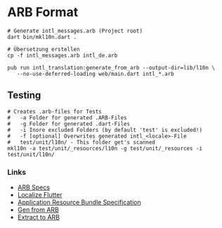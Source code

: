 # ARB Format

    # Generate intl_messages.arb (Project root)
    dart bin/mkl10n.dart .
    
    # Übersetzung erstellen
    cp -f intl_messages.arb intl_de.arb
    
    pub run intl_translation:generate_from_arb --output-dir=lib/l10n \
       --no-use-deferred-loading web/main.dart intl_*.arb
       
## Testing

    # Creates .arb-files for Tests
    #   -a Folder for generated .ARB-Files
    #   -g Folder for generated .dart-Files
    #   -i Inore excluded Folders (by default 'test' is excluded!)
    #   -f [optional] Overwrites generated intl_<locale>-File       
    #   test/unit/l10n/ - This folder get's scanned
    mkl10n -a test/unit/_resources/l10n -g test/unit/_resources -i test/unit/l10n/            
    
### Links

   - [ARB Specs](https://github.com/googlei18n/app-resource-bundle/wiki/ApplicationResourceBundleSpecification)
   - [Localize Flutter](https://proandroiddev.com/flutter-localization-step-by-step-30f95d06018d)    
   - [Application Resource Bundle Specification](https://github.com/googlei18n/app-resource-bundle/wiki/ApplicationResourceBundleSpecification)
   - [Gen from ARB](https://github.com/dart-lang/intl_translation/blob/master/bin/generate_from_arb.dart)
   - [Extract to ARB](https://github.com/dart-lang/intl_translation/blob/master/bin/extract_to_arb.dart)